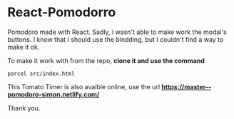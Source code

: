 # React-Pomodorro

Pomodoro made with React.
Sadly, i wasn't able to make work the modal's buttons.
I know that I should use the bindding, but I couldn't find a way to make it ok.

To make it work with from the repo, **clone it and use the command**

    parcel src/index.html

This Tomato Timer is also avaible online, use the url **https://master--pomodoro-simon.netlify.com/**

Thank you.
